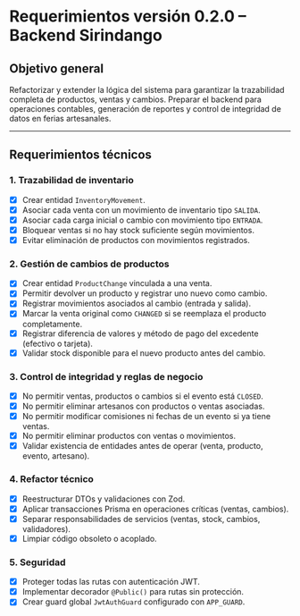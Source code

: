 # Requerimientos versión 0.2.0 – Backend Sirindango

## Objetivo general

Refactorizar y extender la lógica del sistema para garantizar la trazabilidad completa de productos, ventas y cambios. Preparar el backend para operaciones contables, generación de reportes y control de integridad de datos en ferias artesanales.

---

## Requerimientos técnicos

### 1. Trazabilidad de inventario

- [x] Crear entidad `InventoryMovement`.
- [x] Asociar cada venta con un movimiento de inventario tipo `SALIDA`.
- [x] Asociar cada carga inicial o cambio con movimiento tipo `ENTRADA`.
- [x] Bloquear ventas si no hay stock suficiente según movimientos.
- [x] Evitar eliminación de productos con movimientos registrados.

### 2. Gestión de cambios de productos

- [x] Crear entidad `ProductChange` vinculada a una venta.
- [x] Permitir devolver un producto y registrar uno nuevo como cambio.
- [x] Registrar movimientos asociados al cambio (entrada y salida).
- [x] Marcar la venta original como `CHANGED` si se reemplaza el producto completamente.
- [x] Registrar diferencia de valores y método de pago del excedente (efectivo o tarjeta).
- [x] Validar stock disponible para el nuevo producto antes del cambio.

### 3. Control de integridad y reglas de negocio

- [x] No permitir ventas, productos o cambios si el evento está `CLOSED`.
- [x] No permitir eliminar artesanos con productos o ventas asociadas.
- [x] No permitir modificar comisiones ni fechas de un evento si ya tiene ventas.
- [x] No permitir eliminar productos con ventas o movimientos.
- [x] Validar existencia de entidades antes de operar (venta, producto, evento, artesano).

### 4. Refactor técnico

- [x] Reestructurar DTOs y validaciones con Zod.
- [x] Aplicar transacciones Prisma en operaciones críticas (ventas, cambios).
- [x] Separar responsabilidades de servicios (ventas, stock, cambios, validadores).
- [x] Limpiar código obsoleto o acoplado.

### 5. Seguridad

- [x] Proteger todas las rutas con autenticación JWT.
- [x] Implementar decorador `@Public()` para rutas sin protección.
- [x] Crear guard global `JwtAuthGuard` configurado con `APP_GUARD`.
